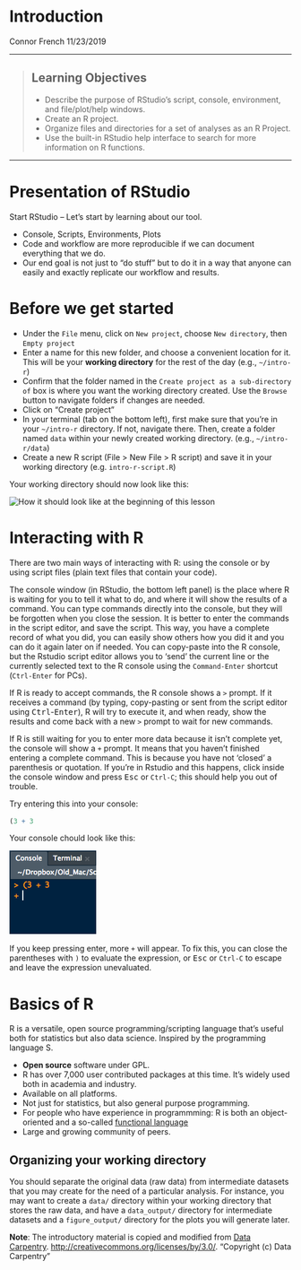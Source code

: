 Introduction
================
Connor French
11/23/2019

-----

> ## Learning Objectives
> 
>   - Describe the purpose of RStudio’s script, console, environment,
>     and file/plot/help windows.
>   - Create an R project.
>   - Organize files and directories for a set of analyses as an R
>     Project.
>   - Use the built-in RStudio help interface to search for more
>     information on R functions.

-----

# Presentation of RStudio

Start RStudio – Let’s start by learning about our tool.

  - Console, Scripts, Environments, Plots
  - Code and workflow are more reproducible if we can document
    everything that we do.
  - Our end goal is not just to “do stuff” but to do it in a way that
    anyone can easily and exactly replicate our workflow and results.

# Before we get started

  - Under the `File` menu, click on `New project`, choose `New
    directory`, then `Empty project`
  - Enter a name for this new folder, and choose a convenient location
    for it. This will be your **working directory** for the rest of the
    day (e.g., `~/intro-r`)
  - Confirm that the folder named in the `Create project as a
    sub-directory of` box is where you want the working directory
    created. Use the `Browse` button to navigate folders if changes are
    needed.
  - Click on “Create project”
  - In your terminal (tab on the bottom left), first make sure that
    you’re in your `~/intro-r` directory. If not, navigate there.
    Then, create a folder named `data` within your newly created working
    directory. (e.g., `~/intro-r/data`)
  - Create a new R script (File \> New File \> R script) and save it in
    your working directory (e.g. `intro-r-script.R`)

Your working directory should now look like this:

![How it should look like at the beginning of this
lesson](images/r_starting_how_it_should_like.png)

# Interacting with R

There are two main ways of interacting with R: using the console or by
using script files (plain text files that contain your code).

The console window (in RStudio, the bottom left panel) is the place
where R is waiting for you to tell it what to do, and where it will show
the results of a command. You can type commands directly into the
console, but they will be forgotten when you close the session. It is
better to enter the commands in the script editor, and save the script.
This way, you have a complete record of what you did, you can easily
show others how you did it and you can do it again later on if needed.
You can copy-paste into the R console, but the Rstudio script editor
allows you to ‘send’ the current line or the currently selected text to
the R console using the `Command-Enter` shortcut (`Ctrl-Enter` for PCs).

If R is ready to accept commands, the R console shows a `>` prompt. If
it receives a command (by typing, copy-pasting or sent from the script
editor using <kbd>Ctrl</kbd>-<kbd>Enter</kbd>), R will try to execute
it, and when ready, show the results and come back with a new `>` prompt
to wait for new commands.

If R is still waiting for you to enter more data because it isn’t
complete yet, the console will show a `+` prompt. It means that you
haven’t finished entering a complete command. This is because you have
not ‘closed’ a parenthesis or quotation. If you’re in Rstudio and this
happens, click inside the console window and press <kbd>Esc</kbd> or
`Ctrl-C`; this should help you out of trouble.

Try entering this into your console:

``` r
(3 + 3
```

Your console chould look like this:

![](images/unclosed-parentheses.png)

If you keep pressing enter, more `+` will appear. To fix this, you can
close the parentheses with `)` to evaluate the expression, or
<kbd>Esc</kbd> or `Ctrl-C` to escape and leave the expression
unevaluated.

# Basics of R

R is a versatile, open source programming/scripting language that’s
useful both for statistics but also data science. Inspired by the
programming language S.

  - **Open source** software under GPL.
  - R has over 7,000 user contributed packages at this time. It’s widely
    used both in academia and industry.
  - Available on all platforms.
  - Not just for statistics, but also general purpose programming.
  - For people who have experience in programmming: R is both an
    object-oriented and a so-called [functional
    language](http://adv-r.had.co.nz/Functional-programming.html)
  - Large and growing community of peers.

## Organizing your working directory

You should separate the original data (raw data) from intermediate
datasets that you may create for the need of a particular analysis. For
instance, you may want to create a `data/` directory within your working
directory that stores the raw data, and have a `data_output/` directory
for intermediate datasets and a `figure_output/` directory for the plots
you will generate later.

**Note**: The introductory material is copied and modified from [Data
Carpentry](http://datacarpentry.org).
<http://creativecommons.org/licenses/by/3.0/>. “Copyright (c) Data
Carpentry”
